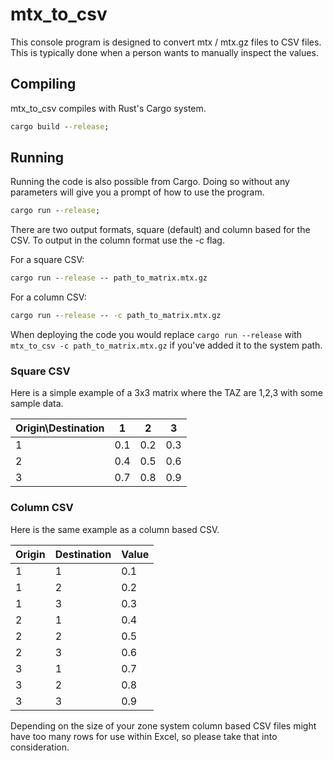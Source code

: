 # mtx_to_csv

This console program is designed to convert mtx / mtx.gz files to CSV files.  This is typically
done when a person wants to manually inspect the values.

## Compiling

mtx_to_csv compiles with Rust's Cargo system.

```cmd
cargo build --release;
```

## Running

Running the code is also possible from Cargo.  Doing so without any parameters will give you
a prompt of how to use the program.

```cmd
cargo run --release;
```

There are two output formats, square (default) and column based for the CSV. To output
in the column format use the -c flag.


For a square CSV:

```cmd
cargo run --release -- path_to_matrix.mtx.gz
```

For a column CSV:

```cmd
cargo run --release -- -c path_to_matrix.mtx.gz
```

When deploying the code you would replace `cargo run --release` with `mtx_to_csv -c path_to_matrix.mtx.gz` if you've added it to
the system path.

### Square CSV

Here is a simple example of a 3x3 matrix where the TAZ are 1,2,3 with some sample data.

|Origin\Destination|	1|	2|	3|
-------------------|-----|----|---|
|1	|0.1	|0.2	|0.3|
|2	|0.4	|0.5	|0.6|
|3	|0.7	|0.8	|0.9|


### Column CSV

Here is the same example as a column based CSV.

|Origin |Destination |Value|
|-------|------------|-----|
|1|1|0.1|
|1|2|0.2|
|1|3|0.3|
|2|1|0.4|
|2|2|0.5|
|2|3|0.6|
|3|1|0.7|
|3|2|0.8|
|3|3|0.9|

Depending on the size of your zone system column based CSV files might have too many rows
for use within Excel, so please take that into consideration.
